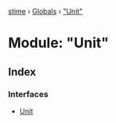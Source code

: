 [stime](../README.md) › [Globals](../globals.md) › ["Unit"](_unit_.md)

# Module: "Unit"

## Index

### Interfaces

* [Unit](../interfaces/_unit_.unit.md)
